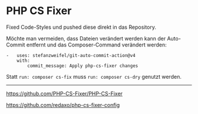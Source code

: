 # PHP CS Fixer 

Fixed Code-Styles und pushed diese direkt in das Repository. 

Möchte man vermeiden, dass Dateien verändert werden kann der Auto-Commit entfernt und das Composer-Command verändert werden:
```
-   uses: stefanzweifel/git-auto-commit-action@v4
    with:
        commit_message: Apply php-cs-fixer changes
```

Statt `run: composer cs-fix` muss `run: composer cs-dry` genutzt werden.

---

https://github.com/PHP-CS-Fixer/PHP-CS-Fixer

https://github.com/redaxo/php-cs-fixer-config